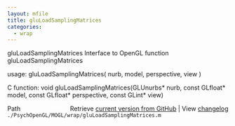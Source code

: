 ```yaml
---
layout: mfile
title: gluLoadSamplingMatrices
categories:
  - wrap
---
```


gluLoadSamplingMatrices  Interface to OpenGL function gluLoadSamplingMatrices

usage:  gluLoadSamplingMatrices\( nurb, model, perspective, view \)

C function:  void gluLoadSamplingMatrices\(GLUnurbs\* nurb, const GLfloat\* model, const GLfloat\* perspective, const GLint\* view\)


<div class="code_header" style="text-align:right;">
  <span style="float:left;">Path&nbsp;&nbsp;</span> <span class="counter">Retrieve <a href=
  "https://raw.github.com/Psychtoolbox-3/Psychtoolbox-3/beta/./PsychOpenGL/MOGL/wrap/gluLoadSamplingMatrices.m">current version from GitHub</a> | View <a href=
  "https://github.com/Psychtoolbox-3/Psychtoolbox-3/commits/beta/./PsychOpenGL/MOGL/wrap/gluLoadSamplingMatrices.m">changelog</a></span>
</div>
<div class="code">
  <code>./PsychOpenGL/MOGL/wrap/gluLoadSamplingMatrices.m</code>
</div>
